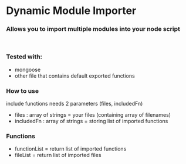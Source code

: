 # Dynamic Module Importer
### Allows you to import multiple modules into your node script

<br>

### Tested with:
- mongoose
- other file that contains default exported functions

### How to use
include functions needs 2 parameters (files, includedFn)
- files : array of strings = your files (containing array of filenames)
- includedFn : array of strings = storing list of imported functions

### Functions
- functionList = return list of imported functions
- fileList = return list of imported files
